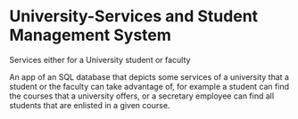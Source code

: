# University-Services and Student Management System
Services either for a University student or faculty

An app of an SQL database that depicts some services of a university that a student or the faculty can take advantage of, for example a student can find the courses that a university offers, or a secretary employee can find all students that are enlisted in a given course. 
